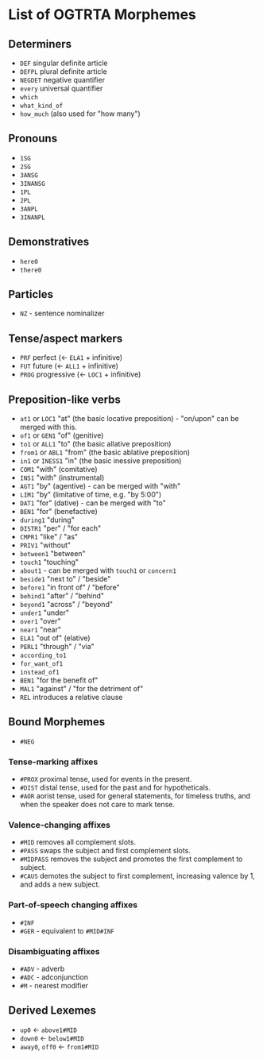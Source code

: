 <style>:root {--body-width: 80em}</style>

# List of OGTRTA Morphemes

## Determiners

- `DEF` singular definite article
- `DEFPL` plural definite article
- `NEGDET` negative quantifier
- `every` universal quantifier
- `which`
- `what_kind_of`
- `how_much` (also used for "how many")

## Pronouns

- `1SG`
- `2SG`
- `3ANSG`
- `3INANSG`
- `1PL`
- `2PL`
- `3ANPL`
- `3INANPL`

## Demonstratives

- `here0`
- `there0`

## Particles

- `NZ` - sentence nominalizer

## Tense/aspect markers

- `PRF` perfect (&larr; `ELA1` + infinitive)
- `FUT` future (&larr; `ALL1` + infinitive)
- `PROG` progressive (&larr; `LOC1` + infinitive)

## Preposition-like verbs

- `at1` or `LOC1` "at" (the basic locative preposition) - "on/upon" can be merged with this.
- `of1` or `GEN1` "of" (genitive)
- `to1` or `ALL1` "to" (the basic allative preposition)
- `from1` or `ABL1` "from" (the basic ablative preposition)
- `in1` or `INESS1` "in" (the basic inessive preposition)
- `COM1` "with" (comitative)
- `INS1` "with" (instrumental)
- `AGT1` "by" (agentive) - can be merged with "with"
- `LIM1` "by" (limitative of time, e.g. "by 5:00")
- `DAT1` "for" (dative) - can be merged with "to"
- `BEN1` "for" (benefactive)
- `during1` "during"
- `DISTR1` "per" / "for each"
- `CMPR1` "like" / "as"
- `PRIV1` "without"
- `between1` "between"
- `touch1` "touching"
- `about1` - can be merged with `touch1` or `concern1`
- `beside1` "next to" / "beside"
- `before1` "in front of" / "before"
- `behind1` "after" / "behind"
- `beyond1` "across" / "beyond"
- `under1` "under"
- `over1` "over"
- `near1` "near"
- `ELA1` "out of" (elative)
- `PERL1` "through" / "via"
- `according_to1`
- `for_want_of1`
- `instead_of1`
- `BEN1` "for the benefit of"
- `MAL1` "against" / "for the detriment of"
- `REL` introduces a relative clause

## Bound Morphemes

- `#NEG`

### Tense-marking affixes

- `#PROX` proximal tense, used for events in the present.
- `#DIST` distal tense, used for the past and for hypotheticals.
- `#AOR` aorist tense, used for general statements, for timeless truths, and when the speaker does not care to mark tense.

### Valence-changing affixes

- `#MID` removes all complement slots.
- `#PASS` swaps the subject and first complement slots.
- `#MIDPASS` removes the subject and promotes the first complement to subject.
- `#CAUS` demotes the subject to first complement, increasing valence by 1, and adds a new subject.

### Part-of-speech changing affixes

- `#INF`
- `#GER` - equivalent to `#MID#INF`

### Disambiguating affixes

- `#ADV` - adverb
- `#ADC` - adconjunction
- `#M` - nearest modifier

## Derived Lexemes

- `up0` &larr; `above1#MID`
- `down0` &larr; `below1#MID`
- `away0`, `off0` &larr; `from1#MID`
